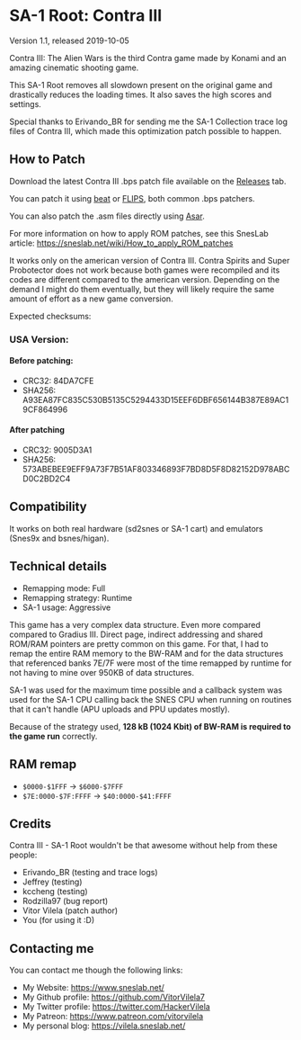 # SA-1 Root: Contra III
Version 1.1, released 2019-10-05

Contra III: The Alien Wars is the third Contra game made by Konami and an amazing
cinematic shooting game.

This SA-1 Root removes all slowdown present on the original game and drastically
reduces the loading times. It also saves the high scores and settings.

Special thanks to Erivando_BR for sending me the SA-1 Collection trace log files
of Contra III, which made this optimization patch possible to happen.

## How to Patch

Download the latest Contra III .bps patch file available on the
[Releases](https://github.com/VitorVilela7/SA1-Root/releases) tab.

You can patch it using [beat](https://www.romhacking.net/utilities/893/)
or [FLIPS](https://sneslab.net/tools/floating.zip), both common .bps patchers.

You can also patch the .asm files directly using
[Asar](https://github.com/RPGHacker/asar).

For more information on how to apply ROM patches, see this SnesLab
article: https://sneslab.net/wiki/How_to_apply_ROM_patches

It works only on the american version of Contra III. Contra Spirits and Super
Probotector does not work because both games were recompiled and its codes are
different compared to the american version. Depending on the demand I might
do them eventually, but they will likely require the same amount of effort as
a new game conversion.

Expected checksums:

### USA Version:
#### Before patching:
* CRC32: 84DA7CFE
* SHA256: A93EA87FC835C530B5135C5294433D15EEF6DBF656144B387E89AC19CF864996

#### After patching
* CRC32: 9005D3A1
* SHA256: 573ABEBEE9EFF9A73F7B51AF803346893F7BD8D5F8D82152D978ABCD0C2BD2C4

## Compatibility

It works on both real hardware (sd2snes or SA-1 cart) and emulators (Snes9x and bsnes/higan).

## Technical details

* Remapping mode: Full
* Remapping strategy: Runtime
* SA-1 usage: Aggressive

This game has a very complex data structure. Even more compared compared to Gradius III.
Direct page, indirect addressing and shared ROM/RAM pointers are pretty common on this game.
For that, I had to remap the entire RAM memory to the BW-RAM and for the data structures
that referenced banks 7E/7F were most of the time remapped by runtime for not having
to mine over 950KB of data structures.

SA-1 was used for the maximum time possible and a callback system was used for the SA-1
CPU calling back the SNES CPU when running on routines that it can't handle (APU uploads
and PPU updates mostly).

Because of the strategy used,
**128 kB (1024 Kbit) of BW-RAM is required to the game run** correctly.

## RAM remap

* ``$0000-$1FFF`` -> ``$6000-$7FFF``
* ``$7E:0000-$7F:FFFF`` -> ``$40:0000-$41:FFFF``

## Credits

Contra III - SA-1 Root wouldn't be that awesome without help from these people:

* Erivando_BR (testing and trace logs)
* Jeffrey (testing)
* kccheng (testing)
* Rodzilla97 (bug report)
* Vitor Vilela (patch author)
* You (for using it :D)

## Contacting me

You can contact me though the following links:

* My Website: https://www.sneslab.net/
* My Github profile: https://github.com/VitorVilela7
* My Twitter profile: https://twitter.com/HackerVilela
* My Patreon: https://www.patreon.com/vitorvilela
* My personal blog: https://vilela.sneslab.net/

